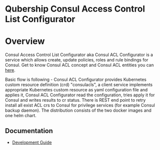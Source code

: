 Qubership Consul Access Control List Configurator
===========================

# Overview
Consul Access Control List Configurator aka Consul ACL Configurator is a service which allows create, update policies, roles
and rule bindings for Consul. Get to know Consul ACL concept and Consul ACL entities you can [here](https://www.consul.io/docs/acl).

Basic flow is following - Consul ACL Configurator provides Kubernetes custom resource definition (crd) "consulacls", a client service
implements appropriate Kubernetes custom resource as yaml configuration file and applies it, Consul ACL Configurator read the configuration,
tries apply it for Consul and writes results to cr status. There is REST end point to retry install all exist ACL crs to Consul for
privilege services (for example Consul backup daemon). The distribution consists of the two docker images and one helm chart.

## Documentation

- [Development Guide](../docs/public/acl-configurator.md)
